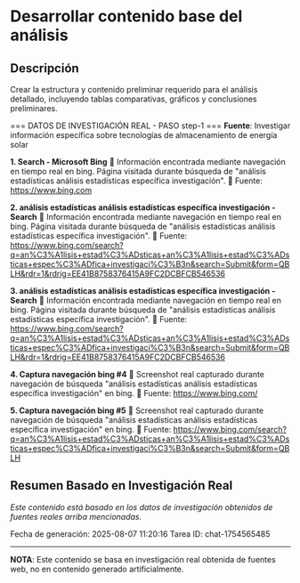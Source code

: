 # Desarrollar contenido base del análisis

## Descripción
Crear la estructura y contenido preliminar requerido para el análisis detallado, incluyendo tablas comparativas, gráficos y conclusiones preliminares.



=== DATOS DE INVESTIGACIÓN REAL - PASO step-1 ===
**Fuente**: Investigar información específica sobre tecnologías de almacenamiento de energía solar


**1. Search - Microsoft Bing**
   📄 Información encontrada mediante navegación en tiempo real en bing. Página visitada durante búsqueda de "análisis estadísticas análisis estadísticas específica investigación".
   🔗 Fuente: https://www.bing.com


**2. análisis estadísticas análisis estadísticas específica investigación - Search**
   📄 Información encontrada mediante navegación en tiempo real en bing. Página visitada durante búsqueda de "análisis estadísticas análisis estadísticas específica investigación".
   🔗 Fuente: https://www.bing.com/search?q=an%C3%A1lisis+estad%C3%ADsticas+an%C3%A1lisis+estad%C3%ADsticas+espec%C3%ADfica+investigaci%C3%B3n&search=Submit&form=QBLH&rdr=1&rdrig=EE41B8758376415A9FC2DCBFCB546536


**3. análisis estadísticas análisis estadísticas específica investigación - Search**
   📄 Información encontrada mediante navegación en tiempo real en bing. Página visitada durante búsqueda de "análisis estadísticas análisis estadísticas específica investigación".
   🔗 Fuente: https://www.bing.com/search?q=an%C3%A1lisis+estad%C3%ADsticas+an%C3%A1lisis+estad%C3%ADsticas+espec%C3%ADfica+investigaci%C3%B3n&search=Submit&form=QBLH&rdr=1&rdrig=EE41B8758376415A9FC2DCBFCB546536


**4. Captura navegación bing #4**
   📄 Screenshot real capturado durante navegación de búsqueda "análisis estadísticas análisis estadísticas específica investigación" en bing.
   🔗 Fuente: https://www.bing.com/


**5. Captura navegación bing #5**
   📄 Screenshot real capturado durante navegación de búsqueda "análisis estadísticas análisis estadísticas específica investigación" en bing.
   🔗 Fuente: https://www.bing.com/search?q=an%C3%A1lisis+estad%C3%ADsticas+an%C3%A1lisis+estad%C3%ADsticas+espec%C3%ADfica+investigaci%C3%B3n&search=Submit&form=QBLH



## Resumen Basado en Investigación Real
*Este contenido está basado en los datos de investigación obtenidos de fuentes reales arriba mencionadas.*

Fecha de generación: 2025-08-07 11:20:16
Tarea ID: chat-1754565485

---
**NOTA**: Este contenido se basa en investigación real obtenida de fuentes web, no en contenido generado artificialmente.
